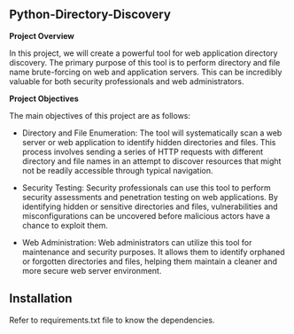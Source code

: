 ## Python-Directory-Discovery
**Project Overview**

In this project, we will create a powerful tool for web application directory discovery. The primary purpose of this tool is to perform directory and file name brute-forcing on web and application servers. This can be incredibly valuable for both security professionals and web administrators.

**Project Objectives**

The main objectives of this project are as follows:

- Directory and File Enumeration: The tool will systematically scan a web server or web application to identify hidden directories and files. This process involves sending a series of HTTP requests with different directory and file names in an attempt to discover resources that might not be readily accessible through typical navigation.

- Security Testing: Security professionals can use this tool to perform security assessments and penetration testing on web applications. By identifying hidden or sensitive directories and files, vulnerabilities and misconfigurations can be uncovered before malicious actors have a chance to exploit them.

- Web Administration: Web administrators can utilize this tool for maintenance and security purposes. It allows them to identify orphaned or forgotten directories and files, helping them maintain a cleaner and more secure web server environment.

## Installation
Refer to requirements.txt file to know the dependencies.


